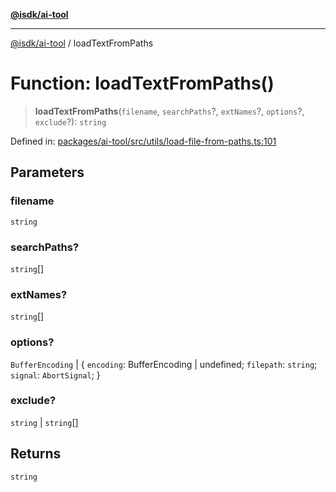 [**@isdk/ai-tool**](../README.md)

***

[@isdk/ai-tool](../globals.md) / loadTextFromPaths

# Function: loadTextFromPaths()

> **loadTextFromPaths**(`filename`, `searchPaths`?, `extNames`?, `options`?, `exclude`?): `string`

Defined in: [packages/ai-tool/src/utils/load-file-from-paths.ts:101](https://github.com/isdk/ai-tool.js/blob/760349925bceb5de6b4188926a13bfb3f0ce4ced/src/utils/load-file-from-paths.ts#L101)

## Parameters

### filename

`string`

### searchPaths?

`string`[]

### extNames?

`string`[]

### options?

`BufferEncoding` | \{ `encoding`: BufferEncoding \| undefined; `filepath`: `string`; `signal`: `AbortSignal`; \}

### exclude?

`string` | `string`[]

## Returns

`string`
